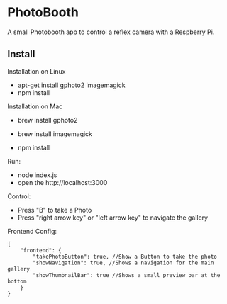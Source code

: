 # PhotoBooth

A small Photobooth app to control a reflex camera with a Respberry Pi.

## Install

Installation on Linux
* apt-get install gphoto2 imagemagick
* npm install

Installation on Mac
* brew install gphoto2
+ brew install imagemagick
* npm install

Run:
* node index.js
* open the http://localhost:3000

Control:
* Press "B" to take a Photo
* Press "right arrow key" or "left arrow key" to navigate the gallery

Frontend Config:

```
{
	"frontend": {
		"takePhotoButton": true, //Show a Button to take the photo
		"showNavigation": true, //Shows a navigation for the main gallery
		"showThumbnailBar": true //Shows a small preview bar at the bottom
	}
}
```